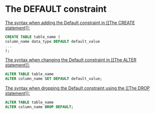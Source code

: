 # The DEFAULT constraint
<u>The syntax when adding the Default constraint in [[The CREATE statement]]:</u>

```sql
CREATE TABLE table_name (
column_name data_type DEFAULT default_value
...
);
```

<u>The syntax when changing the Default constraint in [[The ALTER statement]]:</u>

```sql
ALTER TABLE table_name 
ALTER column_name SET DEFAULT default_value;
```

<u>The syntax when dropping the Default constraint using the [[The DROP statement]]:</u>

```sql
ALTER TABLE table_name 
ALTER column_name DROP DEFAULT;
```
